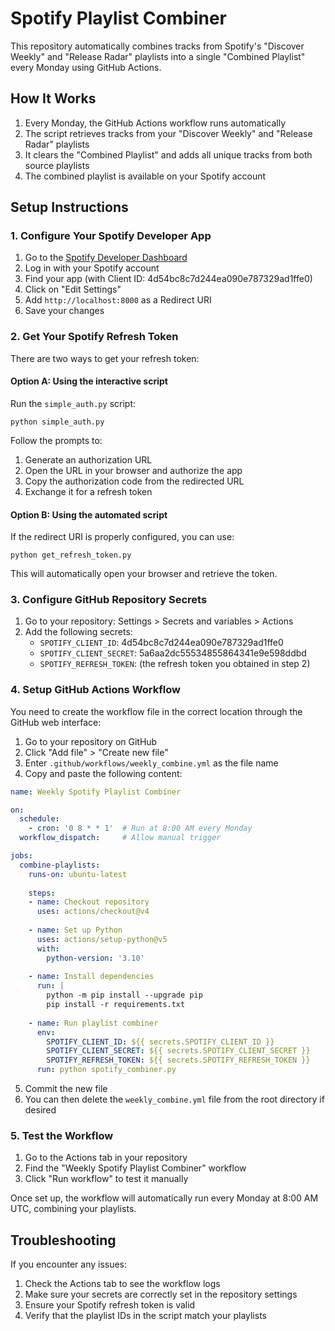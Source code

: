 # Spotify Playlist Combiner

This repository automatically combines tracks from Spotify's "Discover Weekly" and "Release Radar" playlists into a single "Combined Playlist" every Monday using GitHub Actions.

## How It Works

1. Every Monday, the GitHub Actions workflow runs automatically
2. The script retrieves tracks from your "Discover Weekly" and "Release Radar" playlists
3. It clears the "Combined Playlist" and adds all unique tracks from both source playlists
4. The combined playlist is available on your Spotify account

## Setup Instructions

### 1. Configure Your Spotify Developer App

1. Go to the [Spotify Developer Dashboard](https://developer.spotify.com/dashboard/)
2. Log in with your Spotify account
3. Find your app (with Client ID: 4d54bc8c7d244ea090e787329ad1ffe0)
4. Click on "Edit Settings"
5. Add `http://localhost:8000` as a Redirect URI
6. Save your changes

### 2. Get Your Spotify Refresh Token

There are two ways to get your refresh token:

#### Option A: Using the interactive script
Run the `simple_auth.py` script:
```
python simple_auth.py
```
Follow the prompts to:
1. Generate an authorization URL
2. Open the URL in your browser and authorize the app
3. Copy the authorization code from the redirected URL
4. Exchange it for a refresh token

#### Option B: Using the automated script
If the redirect URI is properly configured, you can use:
```
python get_refresh_token.py
```
This will automatically open your browser and retrieve the token.

### 3. Configure GitHub Repository Secrets

1. Go to your repository: Settings > Secrets and variables > Actions
2. Add the following secrets:
   - `SPOTIFY_CLIENT_ID`: 4d54bc8c7d244ea090e787329ad1ffe0
   - `SPOTIFY_CLIENT_SECRET`: 5a6aa2dc55534855864341e9e598ddbd
   - `SPOTIFY_REFRESH_TOKEN`: (the refresh token you obtained in step 2)

### 4. Setup GitHub Actions Workflow

You need to create the workflow file in the correct location through the GitHub web interface:

1. Go to your repository on GitHub
2. Click "Add file" > "Create new file"
3. Enter `.github/workflows/weekly_combine.yml` as the file name
4. Copy and paste the following content:

```yaml
name: Weekly Spotify Playlist Combiner

on:
  schedule:
    - cron: '0 8 * * 1'  # Run at 8:00 AM every Monday
  workflow_dispatch:     # Allow manual trigger

jobs:
  combine-playlists:
    runs-on: ubuntu-latest
    
    steps:
    - name: Checkout repository
      uses: actions/checkout@v4
    
    - name: Set up Python
      uses: actions/setup-python@v5
      with:
        python-version: '3.10'
    
    - name: Install dependencies
      run: |
        python -m pip install --upgrade pip
        pip install -r requirements.txt
    
    - name: Run playlist combiner
      env:
        SPOTIFY_CLIENT_ID: ${{ secrets.SPOTIFY_CLIENT_ID }}
        SPOTIFY_CLIENT_SECRET: ${{ secrets.SPOTIFY_CLIENT_SECRET }}
        SPOTIFY_REFRESH_TOKEN: ${{ secrets.SPOTIFY_REFRESH_TOKEN }}
      run: python spotify_combiner.py
```

5. Commit the new file
6. You can then delete the `weekly_combine.yml` file from the root directory if desired

### 5. Test the Workflow

1. Go to the Actions tab in your repository
2. Find the "Weekly Spotify Playlist Combiner" workflow
3. Click "Run workflow" to test it manually

Once set up, the workflow will automatically run every Monday at 8:00 AM UTC, combining your playlists.

## Troubleshooting

If you encounter any issues:

1. Check the Actions tab to see the workflow logs
2. Make sure your secrets are correctly set in the repository settings
3. Ensure your Spotify refresh token is valid
4. Verify that the playlist IDs in the script match your playlists
